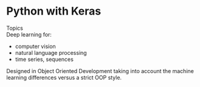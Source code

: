 # Python with Keras

Topics  
Deep learning for: 
 -  computer vision 
 -  natural language processing
 -  time series, sequences           
 
 Designed in Object Oriented Development taking into account the machine learning differences versus a strict OOP style.

